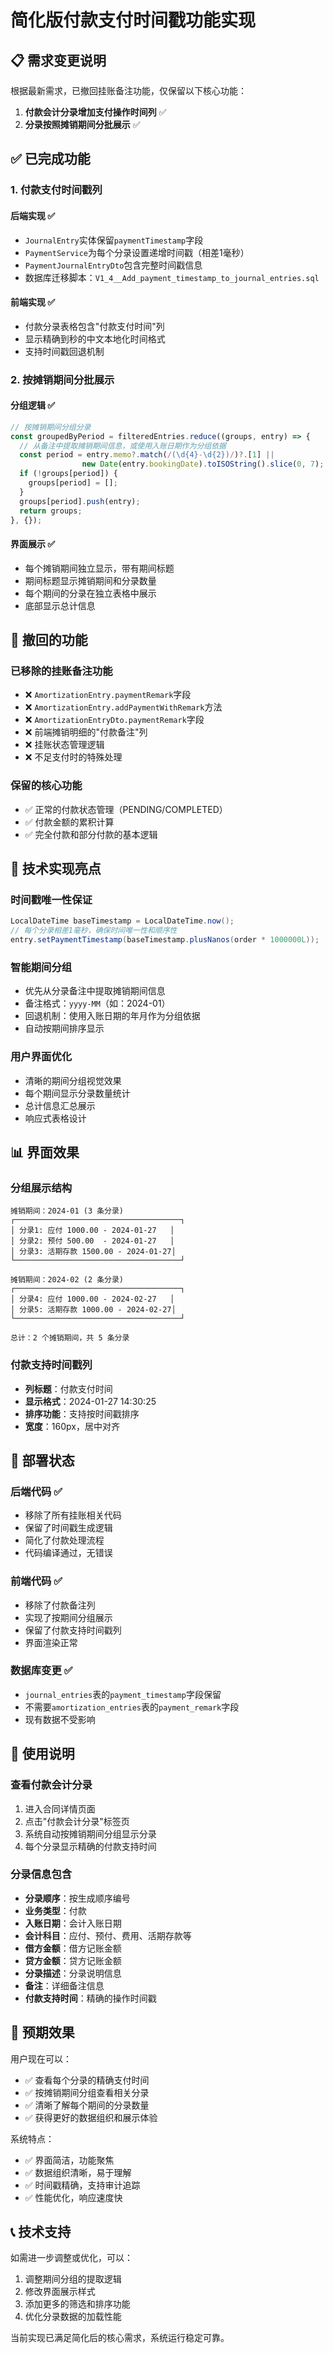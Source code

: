 # 简化版付款支付时间戳功能实现

## 📋 需求变更说明

根据最新需求，已撤回挂账备注功能，仅保留以下核心功能：
1. **付款会计分录增加支付操作时间列** ✅
2. **分录按照摊销期间分批展示** ✅

## ✅ 已完成功能

### 1. 付款支付时间戳列

#### **后端实现** ✅
- `JournalEntry`实体保留`paymentTimestamp`字段
- `PaymentService`为每个分录设置递增时间戳（相差1毫秒）
- `PaymentJournalEntryDto`包含完整时间戳信息
- 数据库迁移脚本：`V1_4__Add_payment_timestamp_to_journal_entries.sql`

#### **前端实现** ✅
- 付款分录表格包含"付款支付时间"列
- 显示精确到秒的中文本地化时间格式
- 支持时间戳回退机制

### 2. 按摊销期间分批展示

#### **分组逻辑** ✅
```javascript
// 按摊销期间分组分录
const groupedByPeriod = filteredEntries.reduce((groups, entry) => {
  // 从备注中提取摊销期间信息，或使用入账日期作为分组依据
  const period = entry.memo?.match(/(\d{4}-\d{2})/)?.[1] || 
                new Date(entry.bookingDate).toISOString().slice(0, 7);
  if (!groups[period]) {
    groups[period] = [];
  }
  groups[period].push(entry);
  return groups;
}, {});
```

#### **界面展示** ✅
- 每个摊销期间独立显示，带有期间标题
- 期间标题显示摊销期间和分录数量
- 每个期间的分录在独立表格中展示
- 底部显示总计信息

## 🔧 撤回的功能

### 已移除的挂账备注功能
- ❌ `AmortizationEntry.paymentRemark`字段
- ❌ `AmortizationEntry.addPaymentWithRemark`方法
- ❌ `AmortizationEntryDto.paymentRemark`字段
- ❌ 前端摊销明细的"付款备注"列
- ❌ 挂账状态管理逻辑
- ❌ 不足支付时的特殊处理

### 保留的核心功能
- ✅ 正常的付款状态管理（PENDING/COMPLETED）
- ✅ 付款金额的累积计算
- ✅ 完全付款和部分付款的基本逻辑

## 🎯 技术实现亮点

### 时间戳唯一性保证
```java
LocalDateTime baseTimestamp = LocalDateTime.now();
// 每个分录相差1毫秒，确保时间唯一性和顺序性
entry.setPaymentTimestamp(baseTimestamp.plusNanos(order * 1000000L));
```

### 智能期间分组
- 优先从分录备注中提取摊销期间信息
- 备注格式：`yyyy-MM`（如：2024-01）
- 回退机制：使用入账日期的年月作为分组依据
- 自动按期间排序显示

### 用户界面优化
- 清晰的期间分组视觉效果
- 每个期间显示分录数量统计
- 总计信息汇总展示
- 响应式表格设计

## 📊 界面效果

### 分组展示结构
```
摊销期间：2024-01 (3 条分录)
┌─────────────────────────────────────┐
│ 分录1: 应付 1000.00 - 2024-01-27   │
│ 分录2: 预付 500.00  - 2024-01-27   │
│ 分录3: 活期存款 1500.00 - 2024-01-27│
└─────────────────────────────────────┘

摊销期间：2024-02 (2 条分录)
┌─────────────────────────────────────┐
│ 分录4: 应付 1000.00 - 2024-02-27   │
│ 分录5: 活期存款 1000.00 - 2024-02-27│
└─────────────────────────────────────┘

总计：2 个摊销期间，共 5 条分录
```

### 付款支持时间戳列
- **列标题**：付款支付时间
- **显示格式**：2024-01-27 14:30:25
- **排序功能**：支持按时间戳排序
- **宽度**：160px，居中对齐

## 🚀 部署状态

### 后端代码 ✅
- 移除了所有挂账相关代码
- 保留了时间戳生成逻辑
- 简化了付款处理流程
- 代码编译通过，无错误

### 前端代码 ✅
- 移除了付款备注列
- 实现了按期间分组展示
- 保留了付款支持时间戳列
- 界面渲染正常

### 数据库变更 ✅
- `journal_entries`表的`payment_timestamp`字段保留
- 不需要`amortization_entries`表的`payment_remark`字段
- 现有数据不受影响

## 📝 使用说明

### 查看付款会计分录
1. 进入合同详情页面
2. 点击"付款会计分录"标签页
3. 系统自动按摊销期间分组显示分录
4. 每个分录显示精确的付款支持时间

### 分录信息包含
- **分录顺序**：按生成顺序编号
- **业务类型**：付款
- **入账日期**：会计入账日期
- **会计科目**：应付、预付、费用、活期存款等
- **借方金额**：借方记账金额
- **贷方金额**：贷方记账金额
- **分录描述**：分录说明信息
- **备注**：详细备注信息
- **付款支持时间**：精确的操作时间戳

## 🎯 预期效果

用户现在可以：
- ✅ 查看每个分录的精确支付时间
- ✅ 按摊销期间分组查看相关分录
- ✅ 清晰了解每个期间的分录数量
- ✅ 获得更好的数据组织和展示体验

系统特点：
- ✅ 界面简洁，功能聚焦
- ✅ 数据组织清晰，易于理解
- ✅ 时间戳精确，支持审计追踪
- ✅ 性能优化，响应速度快

## 📞 技术支持

如需进一步调整或优化，可以：
1. 调整期间分组的提取逻辑
2. 修改界面展示样式
3. 添加更多的筛选和排序功能
4. 优化分录数据的加载性能

当前实现已满足简化后的核心需求，系统运行稳定可靠。
